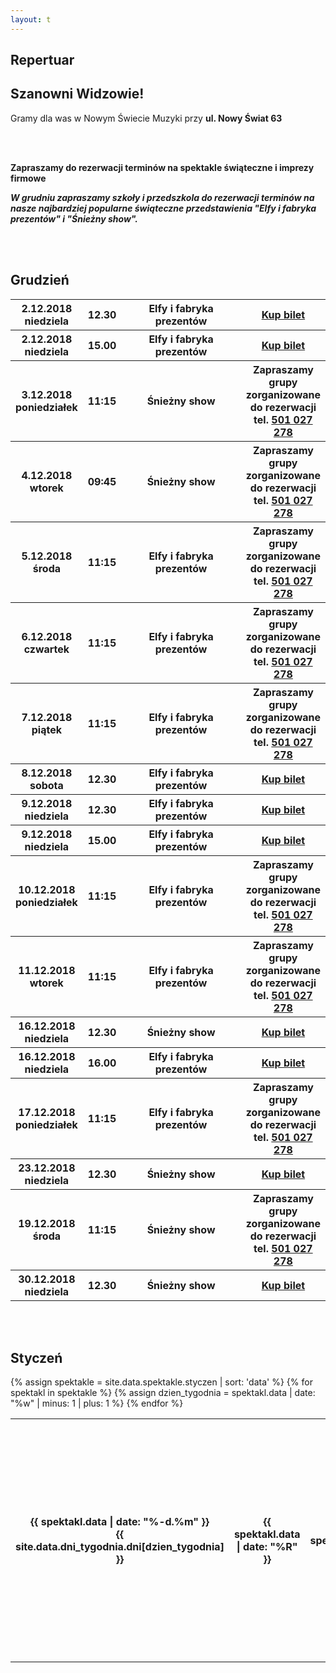 ```yaml
---
layout: t
---
```


<link rel="stylesheet" href="https://unpkg.com/purecss@0.6.2/build/pure-min.css" integrity="sha384-UQiGfs9ICog+LwheBSRCt1o5cbyKIHbwjWscjemyBMT9YCUMZffs6UqUTd0hObXD" crossorigin="anonymous">

## Repertuar

## Szanowni Widzowie!

Gramy dla was w Nowym Świecie Muzyki przy **ul. Nowy Świat 63**

<br />
<br />

**Zapraszamy do rezerwacji terminów na spektakle świąteczne i imprezy firmowe**
<br />

<b><i>W grudniu zapraszamy szkoły i przedszkola do rezerwacji terminów na nasze najbardziej popularne świąteczne przedstawienia "Elfy i fabryka prezentów" i "Śnieżny show".</i></b>

<br /><br />

## Grudzień

<table class="pure-table pure-table-horizontal">
	<tr>
		<th>2.12.2018 niedziela</th>
		<th>12.30</th>
		<th style="width: 40%;">Elfy i fabryka prezentów</th>
		<th><a href="https://ewejsciowki.pl/embedded/rezerwacja/127675">Kup bilet</a></th>
	</tr>
	<tr>
		<th>2.12.2018 niedziela</th>
		<th>15.00</th>
		<th style="width: 40%;">Elfy i fabryka prezentów</th>
		<th><a href="https://ewejsciowki.pl/embedded/rezerwacja/127676">Kup bilet</a></th>
	</tr>
	<tr>
		<th>3.12.2018 poniedziałek</th>
		<th>11:15</th>
		<th style="width: 40%;">Śnieżny show</th>
		<th>Zapraszamy grupy zorganizowane do rezerwacji tel. <a href="tel:501027278">501 027 278</a></th>
	</tr>
	<tr>
		<th>4.12.2018 wtorek</th>
		<th>09:45</th>
		<th style="width: 40%;">Śnieżny show</th>
		<th>Zapraszamy grupy zorganizowane do rezerwacji tel. <a href="tel:501027278">501 027 278</a></th>
	</tr>
	<tr>
		<th>5.12.2018 środa</th>
		<th>11:15</th>
		<th style="width: 40%;">Elfy i fabryka prezentów</th>
		<th>Zapraszamy grupy zorganizowane do rezerwacji tel. <a href="tel:501027278">501 027 278</a></th>
	</tr>
	<tr>
		<th>6.12.2018 czwartek</th>
		<th>11:15</th>
		<th style="width: 40%;">Elfy i fabryka prezentów</th>
		<th>Zapraszamy grupy zorganizowane do rezerwacji tel. <a href="tel:501027278">501 027 278</a></th>
	</tr>
	<tr>
		<th>7.12.2018 piątek</th>
		<th>11:15</th>
		<th style="width: 40%;">Elfy i fabryka prezentów</th>
		<th>Zapraszamy grupy zorganizowane do rezerwacji tel. <a href="tel:501027278">501 027 278</a></th>
	</tr>
	<tr>
		<th>8.12.2018 sobota</th>
		<th>12.30</th>
		<th style="width: 40%;">Elfy i fabryka prezentów</th>
		<th><a href="https://ewejsciowki.pl/embedded/rezerwacja/128223">Kup bilet</a></th>
	</tr>
	<tr>
		<th>9.12.2018 niedziela</th>
		<th>12.30</th>
		<th style="width: 40%;">Elfy i fabryka prezentów</th>
		<th><a href="https://ewejsciowki.pl/embedded/rezerwacja/127677">Kup bilet</a></th>
	</tr>
	<tr>
		<th>9.12.2018 niedziela</th>
		<th>15.00</th>
		<th style="width: 40%;">Elfy i fabryka prezentów</th>
		<th><a href="https://ewejsciowki.pl/embedded/rezerwacja/128352">Kup bilet</a></th>
	</tr>
	<tr>
		<th>10.12.2018 poniedziałek</th>
		<th>11:15</th>
		<th style="width: 40%;">Elfy i fabryka prezentów</th>
		<th>Zapraszamy grupy zorganizowane do rezerwacji tel. <a href="tel:501027278">501 027 278</a></th>
	</tr>
	<tr>
		<th>11.12.2018 wtorek</th>
		<th>11:15</th>
		<th style="width: 40%;">Elfy i fabryka prezentów</th>
		<th>Zapraszamy grupy zorganizowane do rezerwacji tel. <a href="tel:501027278">501 027 278</a></th>
	</tr>
	<tr>
		<th>16.12.2018 niedziela</th>
		<th>12.30</th>
		<th style="width: 40%;">Śnieżny show</th>
		<th><a href="https://ewejsciowki.pl/embedded/rezerwacja/127679">Kup bilet</a></th>
	</tr>
	<tr>
		<th>16.12.2018 niedziela</th>
		<th>16.00</th>
		<th style="width: 40%;">Elfy i fabryka prezentów</th>
		<th><a href="https://ewejsciowki.pl/embedded/rezerwacja/128224">Kup bilet</a></th>
	</tr>
	<tr>
		<th>17.12.2018 poniedziałek</th>
		<th>11:15</th>
		<th style="width: 40%;">Elfy i fabryka prezentów</th>
		<th>Zapraszamy grupy zorganizowane do rezerwacji tel. <a href="tel:501027278">501 027 278</a></th>
	</tr>
	<tr>
		<th>23.12.2018 niedziela</th>
		<th>12.30</th>
		<th style="width: 40%;">Śnieżny show</th>
		<th><a href="https://ewejsciowki.pl/embedded/rezerwacja/132009">Kup bilet</a></th>
	</tr>
	<tr>
		<th>19.12.2018 środa</th>
		<th>11:15</th>
		<th style="width: 40%;">Śnieżny show</th>
		<th>Zapraszamy grupy zorganizowane do rezerwacji tel. <a href="tel:501027278">501 027 278</a></th>
	</tr>
	<tr>
		<th>30.12.2018 niedziela</th>
		<th>12.30</th>
		<th style="width: 40%;">Śnieżny show</th>
		<th><a href="https://ewejsciowki.pl/embedded/rezerwacja/127680">Kup bilet</a></th>
	</tr>
</table>
<br /><br />

## Styczeń

<table class="pure-table pure-table-horizontal">
	{% assign spektakle = site.data.spektakle.styczen | sort: 'data' %}
    {% for spektakl in spektakle %}
		{% assign dzien_tygodnia = spektakl.data | date: "%w" | minus: 1 | plus: 1 %}
		<tr>
			<th>{{ spektakl.data | date: "%-d.%m" }}<br />{{ site.data.dni_tygodnia.dni[dzien_tygodnia] }}</th>
			<th>{{ spektakl.data | date: "%R"  }}</th>
			<th style="width: 40%;">{{ spektakl.tytul }}</th>
			<th>
				{% if dzien_tygodnia == 6 or dzien_tygodnia == 7 %}
					{% if spektakl.link == "-" %}
						<i>Bilety online wkrótce</i>
					{% else %}
						<a href="https://ewejsciowki.pl/embedded/rezerwacja/{{ spektakl.link }}">Kup bilet</a>
					{% endif %}
				{% else %}
					Zapraszamy grupy zorganizowane do rezerwacji tel. <a href="tel:501027278">501 027 278</a>
				{% endif %}
			</th>
		</tr>
    {% endfor %}
</table>

<style>
.pure-table thead {
    background-color: rgba(143, 223, 255, 0.19) !important;
    color: #000;
    text-align: left;
    vertical-align: bottom;
}
</style>

<!-- 	<tr>
		<th><strike>10.06.2018 niedziela</strike></th>
		<th><strike>12.30</strike></th>
		<th><strike>Urodziny Turli-Taja</strike></th>
		<th>Spektatkl odwołany</th>
	</tr> -->
<!-- 	<tr>
		<th>24.06.2018 niedziela</th>
		<th>12.30</th>
		<th>Calineczka</th>
		<th><a href="https://ewejsciowki.pl/embedded/rezerwacja/107628">Kup bilet</a></th>
	</tr> -->

<!-- ## Zapraszamy na

## Wielki Bal Karnawałowych Rycerzy i Księżniczek

## już 11.02.2018

### Dzięki Wypożyczalni Kostiumów Maskarada dzieci bęgą mogły przebrać się za swoich ulubionych bohaterów wziąć udział w karnawałowej zabawie prowadzonej przez naszych aktorów

<br />
<br />
<ul class="photos">
    <a id="single_image" rel="1000" href='lay/img/bal_big.jpg'><img src="lay/img/bal_small.jpg"/></a>
</ul> -->
